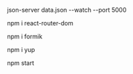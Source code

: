 json-server data.json --watch --port 5000

npm i react-router-dom

npm i formik

npm i yup

npm start